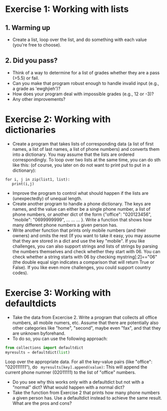 # Exercise 1: Working with lists


## 1. Warming up

- Create a list, loop over the list, and do something with each value (you're free to choose). 

## 2. Did you pass?

- Think of a way to determine for a list of  grades whether they are a pass (>5.5) or fail.
- Can you make that program robust enough to handle invalid input (e.g., a grade as 'ewghjieh')?
- How does your program deal with impossible grades (e.g., 12 or -3)?
- Any other improvements?




# Exercise 2: Working with dictionaries


- Create a program that takes lists of corresponding data (a list of first names, a list of last names, a list of phone numbers) and converts them into a dictionary. You may assume that the lists are ordered correspondingly. To loop over two lists at the same time, you can do sth like this: (of course, you later on do not want to print put to put in a dictionary):
```
for i, j in zip(list1, list):
   print(i,j)
```
- Improve the program to control what should happen if the lists are (unexpectedly) of unequal length.
- Create another program to handle a phone dictionary. The keys are names, and the value can either be a single phone number, a list of phone numbers, or another dict of the form {"office": "020123456", "mobile": "0699999999", ... ... ... }. Write a function that shows how many different phone numbers a given person has.
- Write another function that prints only mobile numbers (and their owners) and omits the rest (If you want to take it easy, you may assume that they are stored in a dict and use the key "mobile". If you like challenges, you can also support strings and lists of strings by parsing the numbers themselves and check whether they start with 06. You can check whether a string starts with 06 by checking mystring[:2]=="06" (the double equal sign indicates a comparison that will return True or False). If you like even more challenges, you could support country codes).



# Exercise 3: Working with defaultdicts

- Take the data from Excercise 2. Write a program that collects all office numbers, all mobile numers, etc. Assume that there are potentially also other categories like "home", "second", maybe even "fax", and that they are unknown byforehand.
- To do so, you can use the following approach:
```python
from collections import defaultdict
myresults = defaultdict(list)
```
Loop over the appropriate data. For all the key-value pairs (like "office": "020111111"), do ` myresults[key].append(value)`: This will append the current phone numner (02011111) to the list of "office" numbers. 
- Do you see why this works only with a defaultdict but not with a "normal" dict? What would happen with a normal dict?
- Take the function from Exercise 2 that prints how many phone numbers a given person has. Use a defaultdict instead to achieve the same result. What are the pros and cons?
